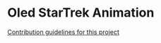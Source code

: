 # Oled StarTrek Animation


[Contribution guidelines for this project](https://j.gifs.com/9QK75Z.gif)
